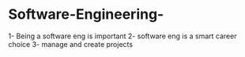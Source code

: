 # Software-Engineering-
1- Being a software eng is important 
2- software eng is a smart career choice
3- manage and create projects 
